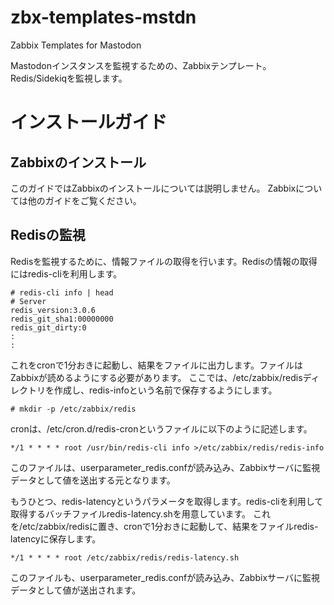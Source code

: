 # zbx-templates-mstdn
Zabbix Templates for Mastodon

Mastodonインスタンスを監視するための、Zabbixテンプレート。
Redis/Sidekiqを監視します。

# インストールガイド

## Zabbixのインストール
このガイドではZabbixのインストールについては説明しません。
Zabbixについては他のガイドをご覧ください。

## Redisの監視
Redisを監視するために、情報ファイルの取得を行います。Redisの情報の取得にはredis-cliを利用します。
```
# redis-cli info | head
# Server
redis_version:3.0.6
redis_git_sha1:00000000
redis_git_dirty:0
:
:
```
これをcronで1分おきに起動し、結果をファイルに出力します。ファイルはZabbixが読めるようにする必要があります。
ここでは、/etc/zabbix/redisディレクトリを作成し、redis-infoという名前で保存するようにします。
```
# mkdir -p /etc/zabbix/redis
```
cronは、/etc/cron.d/redis-cronというファイルに以下のように記述します。
```
*/1 * * * * root /usr/bin/redis-cli info >/etc/zabbix/redis/redis-info
```
このファイルは、userparameter_redis.confが読み込み、Zabbixサーバに監視データとして値を送出する元となります。

もうひとつ、redis-latencyというパラメータを取得します。redis-cliを利用して取得するバッチファイルredis-latency.shを用意しています。
これを/etc/zabbix/redisに置き、cronで1分おきに起動して、結果をファイルredis-latencyに保存します。
```
*/1 * * * * root /etc/zabbix/redis/redis-latency.sh
```
このファイルも、userparameter_redis.confが読み込み、Zabbixサーバに監視データとして値が送出されます。
